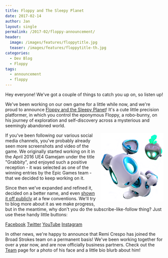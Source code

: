 ```yaml
---
title: Floppy and The Sleepy Planet
date: 2017-02-14
author: Jan
layout: single
permalink: /2017-02/floppy-announcement/
header:
  image: /images/features/floppytitle.jpg
  teaser: /images/features/floppytitle-th.jpg
categories:
  - Dev Blog
  - Floppy
tags:
  - announcement
  - floppy
---
```

Hey everyone! We've got a couple of things to catch you up on, so listen up!

We've been working on our own game for a little while now, and we're proud to announce [Floppy and the Sleepy Planet](http://www.sleepyplanetgame.com)! It's a cute little precision platformer, in which you control the eponymous Floppy, a robo-bunny, on his journey of exploration and self-discovery across a mysterious and seemingly abandoned world.

<img src="/images/postcontent/ctafloppy.png" style="float:right; width: 200px; margin-left: 1em;">

If you've been following our various social media channels, you've probably already seen more screenshots and video of the game. We originally started working on it in the April 2016 UE4 Gamejam under the title "Grabbity", and enjoyed such a positive reception - it was selected as one of the winning entries by the Epic Games team - that we decided to keep working on it.

Since then we've expanded and refined it, decided on a better name, and even [shown it off publicly](https://www.facebook.com/media/set/?set=a.243740946043618.1073741830.122342758183438&type=1&l=9176a0fd71) at a few conventions. We'll try to blog more about it as we make progress, but in the meantime, why don't you do the subscribe-like-follow thing? Just use these handy little buttons:

<a href="https://www.facebook.com/SleepyPlanetGame/" target="_BLANL"><i class="fa fa-fw fa-facebook-square" aria-hidden="true"></i> Facebook</a>
<a href="https://twitter.com/sleepyplanetdev" target="_BLANL"><i class="fa fa-fw fa-twitter-square" aria-hidden="true"></i> Twitter</a>
<a href="https://www.youtube.com/channel/UCr_SSVLCq9jBHJe8s9Y_aig" target="_BLANL"><i class="fa fa-fw fa-youtube-square" aria-hidden="true"></i> YouTube</a>
<a href="https://www.instagram.com/sleepyplanetgame/" target="_BLANL"><i class="fa fa-fw fa-instagram" aria-hidden="true"></i> Instagram</a>

In other news, we're happy to announce that Remi Crespo has joined the Broad Strokes team on a permanent basis! We've been working together for over a year now, and are now officially business partners. Check out the [Team](/team) page for a photo of his face and a little bio blurb about him!
